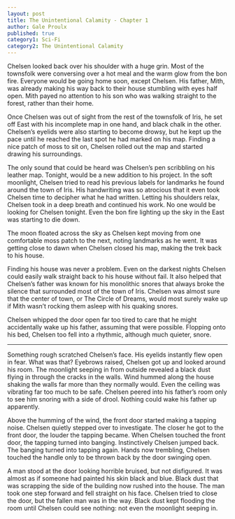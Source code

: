 ```yaml
---
layout: post
title: The Unintentional Calamity - Chapter 1
author: Gale Proulx
published: true
category1: Sci-Fi
category2: The Unintentional Calamity
---
```

Chelsen looked back over his shoulder with a huge grin. Most of the townsfolk were conversing over a hot meal and the warm glow from the bon fire. Everyone would be going home soon, except Chelsen. His father, Mith, was already making his way back to their house stumbling with eyes half open. Mith payed no attention to his son who was walking straight to the forest, rather than their home.

Once Chelsen was out of sight from the rest of the townsfolk of Iris, he set off East with his incomplete map in one hand, and black chalk in the other. Chelsen’s eyelids were also starting to become drowsy, but he kept up the pace until he reached the last spot he had marked on his map. Finding a nice patch of moss to sit on, Chelsen rolled out the map and started drawing his surroundings.

The only sound that could be heard was Chelsen’s pen scribbling on his leather map. Tonight, would be a new addition to his project. In the soft moonlight, Chelsen tried to read his previous labels for landmarks he found around the town of Iris. His handwriting was so atrocious that it even took Chelsen time to decipher what he had written. Letting his shoulders relax, Chelsen took in a deep breath and continued his work. No one would be looking for Chelsen tonight. Even the bon fire lighting up the sky in the East was starting to die down.

The moon floated across the sky as Chelsen kept moving from one comfortable moss patch to the next, noting landmarks as he went. It was getting close to dawn when Chelsen closed his map, making the trek back to his house.

Finding his house was never a problem. Even on the darkest nights Chelsen could easily walk straight back to his house without fail. It also helped that Chelsen’s father was known for his monolithic snores that always broke the silence that surrounded most of the town of Iris. Chelsen was almost sure that the center of town, or The Circle of Dreams, would most surely wake up if Mith wasn’t rocking them asleep with his quaking snores.

Chelsen whipped the door open far too tired to care that he might accidentally wake up his father, assuming that were possible. Flopping onto his bed, Chelsen too fell into a rhythmic, although much quieter, snore.

***

Something rough scratched Chelsen’s face. His eyelids instantly flew open in fear. What was that? Eyebrows raised, Chelsen got up and looked around his room. The moonlight seeping in from outside revealed a black dust flying in through the cracks in the walls. Wind hummed along the house shaking the walls far more than they normally would. Even the ceiling was vibrating far too much to be safe. Chelsen peered into his father’s room only to see him snoring with a side of drool. Nothing could wake his father up apparently.

Above the humming of the wind, the front door started making a tapping noise. Chelsen quietly stepped over to investigate. The closer he got to the front door, the louder the tapping became. When Chelsen touched the front door, the tapping turned into banging. Instinctively Chelsen jumped back. The banging turned into tapping again. Hands now trembling, Chelsen touched the handle only to be thrown back by the door swinging open.

A man stood at the door looking horrible bruised, but not disfigured. It was almost as if someone had painted his skin black and blue. Black dust that was scrapping the side of the building now rushed into the house. The man took one step forward and fell straight on his face. Chelsen tried to close the door, but the fallen man was in the way. Black dust kept flooding the room until Chelsen could see nothing: not even the moonlight seeping in.
